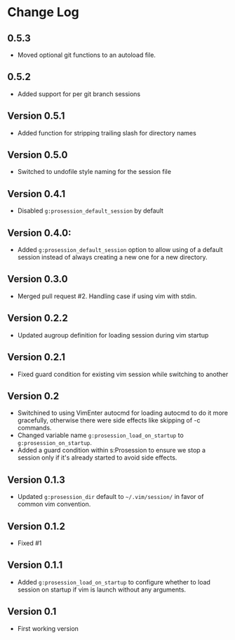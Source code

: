 # Change Log

## 0.5.3
* Moved optional git functions to an autoload file.

## 0.5.2
* Added support for per git branch sessions

## Version 0.5.1
* Added function for stripping trailing slash for directory names

## Version 0.5.0
* Switched to undofile style naming for the session file

## Version 0.4.1
* Disabled `g:prosession_default_session` by default

## Version 0.4.0:
* Added `g:prosession_default_session` option to allow using of a default
  session instead of always creating a new one for a new directory.

## Version 0.3.0
* Merged pull request #2. Handling case if using vim with stdin.

## Version 0.2.2
* Updated augroup definition for loading session during vim startup

## Version 0.2.1
* Fixed guard condition for existing vim session while switching to another

## Version 0.2
* Switchined to using VimEnter autocmd for loading autocmd to do it more
  gracefully, otherwise there were side effects like skipping of -c commands.
* Changed variable name `g:prosession_load_on_startup` to
  `g:prosession_on_startup`.
* Added a guard condition within s:Prosession to ensure we stop a session only
  if it's already started to avoid side effects.

## Version 0.1.3
* Updated `g:prosession_dir` default to `~/.vim/session/` in favor of
  common vim convention.

## Version 0.1.2
* Fixed #1

## Version 0.1.1
* Added `g:prosession_load_on_startup` to configure whether
  to load session on startup if vim is launch without any
  arguments.

## Version 0.1
* First working version
